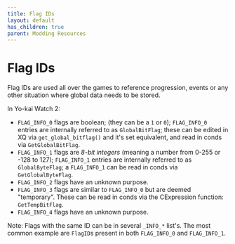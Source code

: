 ```yaml
---
title: Flag IDs
layout: default
has_children: true
parent: Modding Resources
---
```


# Flag IDs
Flag IDs are used all over the games to reference progression, events or any other situation where global data needs to be stored.

In Yo-kai Watch 2:
* `FLAG_INFO_0` flags are boolean; (they can be a `1` or `0`); `FLAG_INFO_0` entries are internally referred to as `GlobalBitFlag`; these can be edited in XQ via `get_global_bitflag()` and it's set equivalent, and read in conds via `GetGlobalBitFlag`.
* `FLAG_INFO_1` flags are *8-bit integers* (meaning a number from 0-255 or -128 to 127); `FLAG_INFO_1` entries are internally referred to as `GlobalByteFlag`; a `FLAG_INFO_1` can be read in conds via `GetGlobalByteFlag`.
* `FLAG_INFO_2` flags have an unknown purpose.
* `FLAG_INFO_3` flags are similar to `FLAG_INFO_0` but are deemed "temporary". These can be read in conds via the CExpression function: `GetTempBitFlag`.
* `FLAG_INFO_4` flags have an unknown purpose.

Note: Flags with the same ID can be in several `_INFO_*` list's. The most common example are `FlagID`s present in both `FLAG_INFO_0` and `FLAG_INFO_1`.
